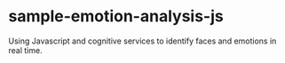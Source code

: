 # sample-emotion-analysis-js
Using Javascript and cognitive services to identify faces and emotions in real time.
